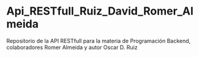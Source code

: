 # Api_RESTfull_Ruiz_David_Romer_Almeida
Repositorio de la API RESTfull para la materia de Programación Backend, colaboradores Romer Almeida y autor Oscar D. Ruiz
